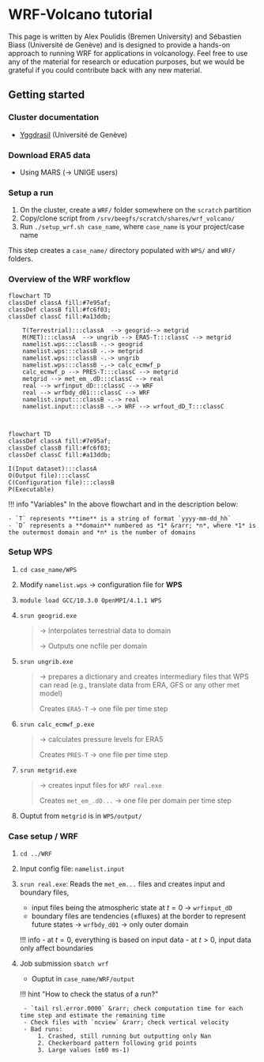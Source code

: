 # WRF-Volcano tutorial 

This page is written by Alex Poulidis (Bremen University) and Sébastien Biass (Université de Genève) and is designed to provide a hands-on approach to running WRF for applications in volcanology. Feel free to use any of the material for research or education purposes, but we would be grateful if you could contribute back with any new material.

## Getting started

### Cluster documentation

- [Yggdrasil](https://doc.eresearch.unige.ch/hpc/start) (Université de Genève)

### Download ERA5 data 

- Using MARS (&rarr; UNIGE users)

### Setup a run 

1. On the cluster, create a `WRF/` folder somewhere on the `scratch` partition
2. Copy/clone script from `/srv/beegfs/scratch/shares/wrf_volcano/`
3. Run `./setup_wrf.sh case_name`, where `case_name` is your project/case name

This step creates a `case_name/` directory populated with `WPS/` and `WRF/` folders.

### Overview of the WRF workflow


```mermaid
flowchart TD
classDef classA fill:#7e95af; 
classDef classB fill:#fc6f03;
classDef classC fill:#a13ddb;
 
    T(Terrestrial):::classA  --> geogrid--> metgrid 
    M(MET):::classA  --> ungrib --> ERA5-T:::classC --> metgrid 
    namelist.wps:::classB -.-> geogrid
    namelist.wps:::classB -.-> metgrid
    namelist.wps:::classB -.-> ungrib
    namelist.wps:::classB -.-> calc_ecmwf_p
    calc_ecmwf_p --> PRES-T:::classC --> metgrid
    metgrid --> met_em_.dD:::classC --> real 
    real --> wrfinput_dD:::classC --> WRF
    real --> wrfbdy_d01:::classC --> WRF
    namelist.input:::classB -.-> real
    namelist.input:::classB -.-> WRF --> wrfout_dD_T:::classC

    
``` 

```mermaid
flowchart TD
classDef classA fill:#7e95af; 
classDef classB fill:#fc6f03;
classDef classC fill:#a13ddb;

I(Input dataset):::classA
O(Output file):::classC
C(Configuration file):::classB
P(Executable)
```

!!! info "Variables"
    In the above flowchart and in the description below:

    - `T` represents **time** is a string of format `yyyy-mm-dd_hh`
    - `D` represents a **domain** numbered as *1* &rarr; *n*, where *1* is the outermost domain and *n* is the number of domains


### Setup WPS 

1. `cd case_name/WPS` 
2. Modify `namelist.wps` &rarr; configuration file for **WPS**
3. `module load GCC/10.3.0 OpenMPI/4.1.1 WPS`
4. `srun geogrid.exe`

    > &rarr; Interpolates terrestrial data to domain
    > 
    > &rarr; Outputs one ncfile per domain

5. `srun ungrib.exe`

    > &rarr; prepares a dictionary and creates intermediary files that WPS  can read (e.g., translate data from ERA, GFS or any other met model)
    >
    > Creates `ERA5-T` &rarr; one file per time step

6. `srun calc_ecmwf_p.exe` 
    
    > &rarr; calculates pressure levels for ERA5
    >
    > Creates `PRES-T` &rarr; one file per time step

7. `srun metgrid.exe`
    
    > &rarr; creates input files for `WRF real.exe` 
    > 
    > Creates `met_em_.dD...` &rarr; one file per domain per time step

8. Ouptut from `metgrid` is in `WPS/output/`

### Case setup / WRF 

1. `cd ../WRF`
2. Input config file: `namelist.input` 

3. `srun real.exe`: Reads the `met_em...` files and creates input and boundary files, 
    - input files being the atmospheric state at $t=0$ &rarr; `wrfinput_dD`
    - boundary files are tendencies (±fluxes) at the border to represent future states &rarr; `wrfbdy_d01` &rarr; only outer domain

    !!! info
        - at $t=0$, everything is based on input data 
        - at $t>0$, input data only affect boundaries

4. Job submission `sbatch wrf`
    - Ouptut in `case_name/WRF/output`

    !!! hint "How to check the status of a run?"

        - `tail rsl.error.0000` &rarr; check computation time for each time step and estimate the remaining time 
        - Check files with `ncview` &rarr; check vertical velocity
        - Bad runs:
            1. Crashed, still running but outputting only Nan
            2. Checkerboard pattern following grid points 
            3. Large values (±60 ms-1)
    
